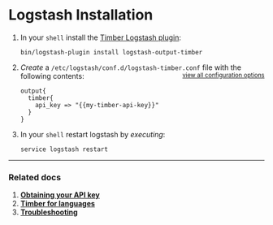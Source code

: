 # Logstash Installation

1. In your `shell` install the [Timber Logstash plugin](https://github.com/logstash-plugins/logstash-output-timber):

   ```shell
   bin/logstash-plugin install logstash-output-timber
   ```

2. *Create* a `/etc/logstash/conf.d/logstash-timber.conf` file with the following contents: <small style="float: right" class="platform-alt"><a href="/platforms/logstash/configuration">view all configuration options</a></small>

   ```
   output{
     timber{
       api_key => "{{my-timber-api-key}}"
     }
   }
   ```

3. In your `shell` restart logstash by *executing*:

   ```shell
   service logstash restart
   ```

---

### Related docs

1. [**Obtaining your API key**](/app/applications/obtaining-your-api-key)
2. [**Timber for languages**](/languages)
3. [**Troubleshooting**](/platforms/logstash/troubleshooting)
